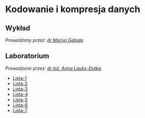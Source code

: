 # Kodowanie i kompresja danych

## Wykład

*Prowadzony przez: [dr Maciej Gębala](https://ki.pwr.edu.pl/osoba.php?NICK=MGE)*

## Laboratorium

*Prowadzone przez: [dr inż. Anna Lauks-Dutka](https://ki.pwr.edu.pl/osoba.php?NICK=ALDUD)*

- [Lista-1](lab/lista-1/readme.md)
- [Lista-2](lab/lista-2/readme.md)
- [Lista-3](lab/lista-3/readme.md)
- [Lista-4](lab/lista-4/readme.md)
- [Lista-5](lab/lista-5/readme.md)
- [Lista-6](lab/lista-6/readme.md)
- [Lista-7](lab/lista-7/readme.md)
